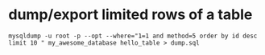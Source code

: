 # dump/export limited rows of a table
```
mysqldump -u root -p --opt --where="1=1 and method=5 order by id desc limit 10 " my_awesome_database hello_table > dump.sql
```
